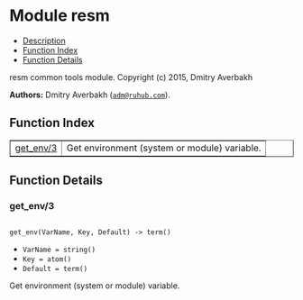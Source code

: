 

# Module resm #
* [Description](#description)
* [Function Index](#index)
* [Function Details](#functions)



resm common tools module.
Copyright (c) 2015, Dmitry Averbakh

__Authors:__ Dmitry Averbakh ([`adm@ruhub.com`](mailto:adm@ruhub.com)).
<a name="index"></a>

## Function Index ##


<table width="100%" border="1" cellspacing="0" cellpadding="2" summary="function index"><tr><td valign="top"><a href="#get_env-3">get_env/3</a></td><td>
Get environment (system or module) variable.</td></tr></table>


<a name="functions"></a>

## Function Details ##

<a name="get_env-3"></a>

### get_env/3 ###


<pre><code>
get_env(VarName, Key, Default) -&gt; term()
</code></pre>

<ul class="definitions"><li><code>VarName = string()</code></li><li><code>Key = atom()</code></li><li><code>Default = term()</code></li></ul>


Get environment (system or module) variable.
